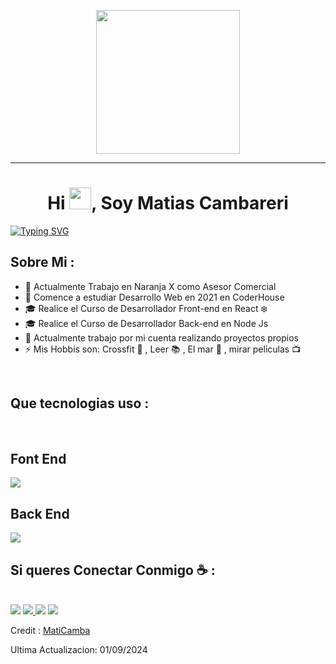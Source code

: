<p align="center">
  <img src="https://miro.medium.com/max/2048/1*OohqW5DGh9CQS4hLY5FXzA.png" height="230"/>
</p>
<hr>
<h1 align="center">Hi <img src="https://media.giphy.com/media/hvRJCLFzcasrR4ia7z/giphy.gif" width="35">, Soy Matias Cambareri</h1>

[![Typing SVG](https://readme-typing-svg.herokuapp.com?font=Architects+Daughter&color=7AF79A&size=40&lines=Soy+Desarrollador+Full-Stack+...;Me+gustar+aprender;y+soy+fan+de+Crossfit)](https://git.io/typing-svg)


## Sobre Mi :

- 🏢 Actualmente Trabajo en Naranja X como Asesor Comercial
- 🏢 Comence a estudiar Desarrollo Web en 2021 en CoderHouse
- 🎓 Realice el Curso de Desarrollador Front-end en React :snowflake:
- 🎓 Realice el Curso de Desarrollador Back-end en Node Js
- 🏡 Actualmente trabajo por mi cuenta realizando proyectos propios
- ⚡ Mis Hobbis son: Crossfit :muscle: , Leer :books: , El mar :ocean: , mirar peliculas :tv:

<br>

## Que tecnologias uso :

<br>

<h2>Font End</h2>

<img src="https://skillicons.dev/icons?i=html,css,bootstrap,tailwind,js,ts,materialui,react,vite,git" />

<h2>Back End</h2>

<img src="https://skillicons.dev/icons?i=nodejs,npm,express,sequelize,firebase,mongodb,postman" />

<br>

## Si queres Conectar Conmigo ☕ :

<br>

<a src="https://www.linkedin.com/in/matias-cambareri-781a9317b">
    <img src="https://img.shields.io/badge/LinkedIn-0077B5?style=for-the-badge&logo=linkedin&logoColor=white">
</a>

<a href="mailto:Matías.cambareri35@gmail.com">
    <img src="https://img.shields.io/badge/Gmail-D14836?style=for-the-badge&logo=gmail&logoColor=white">
</a>

<a src="https://wa.me/+542975413887">
    <img src="https://img.shields.io/badge/WhatsApp-25D366?style=for-the-badge&logo=whatsapp&logoColor=white">
</a>

<a src="https://www.instagram.com/matiascambareri?igsh=ZWhkandrMHB3c21o">
    <img src="https://img.shields.io/badge/Instagram-E4405F?style=for-the-badge&logo=instagram&logoColor=white">
</a>

<br>


Credit : [MatiCamba](https://github.com/MatiCamba)

Ultima Actualizacion: 01/09/2024
